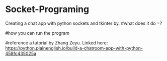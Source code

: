 # Socket-Programing

Creating a chat app with python sockets and tkinter by. 
#what does it do =? 


#how you can run the program


#reference 
a tutorial by Zhang Zeyu. 
Linked here: https://python.plainenglish.io/build-a-chatroom-app-with-python-458fc435025a
